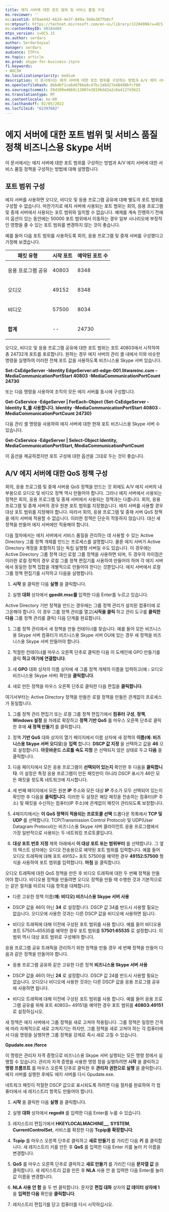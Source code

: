 ```yaml
---
title: 에지 서버에 대한 포트 범위 및 서비스 품질 구성
ms.reviewer: ''
ms:assetid: 6f0ae442-6624-4e3f-849a-5b9e387fb8cf
ms:mtpsurl: https://technet.microsoft.com/en-us/library/JJ204996(v=OCS.15)
ms:contentKeyID: 48184469
mtps_version: v=OCS.15
ms.author: serdars
author: SerdarSoysal
manager: serdars
audience: ITPro
ms.topic: article
ms.prod: skype-for-business-itpro
f1.keywords:
- NOCSH
ms.localizationpriority: medium
description: 이 문서에서는 에지 서버에 대한 포트 범위를 구성하는 방법과 A/V 에지 서버에 대한 서비스 품질 정책을 구성하는 방법에 대해 설명합니다.
ms.openlocfilehash: 8bbdbf1ce6dd766e8c47bc148d27e48498bfcf80
ms.sourcegitcommit: 59d209ed669c13807e38196dd2a2c0a4127d3621
ms.translationtype: MT
ms.contentlocale: ko-KR
ms.lasthandoff: 02/05/2022
ms.locfileid: "62397682"
---
```

# <a name="configuring-port-ranges-and-a-quality-of-service-policy-for-your-edge-servers-in-skype-for-business-server"></a>에지 서버에 대한 포트 범위 및 서비스 품질 정책 비즈니스용 Skype 서버

이 문서에서는 에지 서버에 대한 포트 범위를 구성하는 방법과 A/V 에지 서버에 대한 서비스 품질 정책을 구성하는 방법에 대해 설명합니다.

## <a name="configure-port-ranges"></a>포트 범위 구성

에지 서버를 사용하면 오디오, 비디오 및 응용 프로그램 공유에 대해 별도의 포트 범위를 구성할 수 없습니다. 마찬가지로 에지 서버에 사용되는 포트 범위는 회의, 응용 프로그램 및 중재 서버에서 사용되는 포트 범위와 일치할 수 없습니다. 예제를 계속 진행하기 전에 이 옵션이 있는 동안에는 50000 포트 범위에서 이동하는 경우 일부 시나리오에 부정적인 영향을 줄 수 있는 포트 범위를 변경하지 않는 것이 좋습니다.

예를 들어 다음 포트 범위를 사용하도록 회의, 응용 프로그램 및 중재 서버를 구성했다고 가정해 보겠습니다.


<table>
<colgroup>
</colgroup>
<thead>
<tr class="header">
<th>패킷 유형</th>
<th>시작 포트</th>
<th>예약된 포트 수</th>
</tr>
</thead>
<tbody>
<tr class="odd">
<td><p>응용 프로그램 공유</p></td>
<td><p>40803</p></td>
<td><p>8348</p></td>
</tr>
<tr class="even">
<td><p>오디오</p></td>
<td><p>49152</p></td>
<td><p>8348</p></td>
</tr>
<tr class="odd">
<td><p>비디오</p></td>
<td><p>57500</p></td>
<td><p>8034</p></td>
</tr>
<tr class="even">
<td><p><strong>합계</strong></p></td>
<td><p>--</p></td>
<td><p>24730</p></td>
</tr>
</tbody>
</table>


오디오, 비디오 및 응용 프로그램 공유에 대한 포트 범위는 포트 40803에서 시작하여 총 24732개 포트를 포로합니다. 원하는 경우 에지 서버의 관리 셸 내에서 이와 비슷한 명령을 실행하여 이러한 전체 포트 값을 사용하도록 비즈니스용 Skype 서버 있습니다.

  **Set-CsEdgeServer -Identity EdgeServer:atl-edge-001.litwareinc.com -MediaCommunicationPortStart 40803 -MediaCommunicationPortCount 24730**

또는 다음 명령을 사용하여 조직의 모든 에지 서버를 동시에 구성합니다.

  **Get-CsService -EdgeServer | ForEach-Object {Set-CsEdgeServer -Identity $_를 사용합니다. Identity -MediaCommunicationPortStart 40803 -MediaCommunicationPortCount 24730}**

다음 관리 셸 명령을 사용하여 에지 서버에 대한 현재 포트 비즈니스용 Skype 서버 수 있습니다.

  **Get-CsService -EdgeServer | Select-Object Identity, MediaCommunicationPortStart, MediaCommunicationPortCount**

이 옵션을 제공하겠지만 포트 구성에 대한 옵션을 그대로 두는 것이 좋습니다.

## <a name="configure-a-qos-policy-for-your-av-edge-servers"></a>A/V 에지 서버에 대한 QoS 정책 구성

회의, 응용 프로그램 및 중재 서버용 QoS 정책을 만드는 것 외에도 A/V 에지 서버의 내부용으로 오디오 및 비디오 정책 역시 만들어야 합니다. 그러나 에지 서버에서 사용되는 정책은 회의, 응용 프로그램 및 중재 서버에서 사용되는 정책과는 다릅니다. 회의, 응용 프로그램 및 중재 서버의 경우 원본 포트 범위를 지정했습니다. 에지 서버를 사용할 경우 대상 포트 범위를 지정해야 합니다. 따라서 회의, 응용 프로그램 및 중재 서버 QoS 정책을 에지 서버에 적용할 수 없습니다. 이러한 정책은 단순히 작동하지 않습니다. 대신 새 정책을 만들어 에지 서버에만 적용해야 합니다.

다음 절차에서는 에지 서버에서 서비스 품질을 관리하는 데 사용할 수 있는 Active Directory 그룹 정책 개체를 만드는 프로세스를 설명합니다. 물론 에지 서버가 Active Directory 계정을 포함하지 않는 독립 실행형 서버일 수도 있습니다. 이 경우에는 Active Directory 그룹 정책 대신 로컬 그룹 정책을 사용하면 되며, 두 경우의 차이점은 이러한 로컬 정책의 경우 로컬 그룹 정책 편집기를 사용하여 만들어야 하며 각 에지 서버에서 동일한 정책 집합을 개별적으로 만들어야 한다는 것뿐입니다. 에지 서버에서 로컬 그룹 정책 편집기를 시작하고 다음을 실행합니다.

1.  **시작** 을 클릭한 다음 **실행** 을 클릭합니다.

2.  실행 **대화** 상자에서 **gpedit.msc를** 입력한 다음 Enter를 누르고 있습니다.

Active Directory 기반 정책을 만드는 경우에는 그룹 정책 관리가 설치된 컴퓨터에 로그온해야 합니다. 이 경우 그룹 정책 관리를 열고(**시작을 클릭** 하고 관리 도구를 **클릭한 다음** 그룹 정책 관리를 클릭) 다음 단계를 완료합니다.

1.  그룹 정책 관리에서 새 정책을 만들 컨테이너를 찾습니다. 예를 들어 모든 비즈니스용 Skype 서버 컴퓨터가 비즈니스용 Skype 서버 OU에 있는 경우 새 정책을 비즈니스용 Skype 서버 만들어야 합니다.

2.  적절한 컨테이너를 마우스 오른쪽 단추로 클릭한 다음 이 도메인에 GPO 만들기를 클릭 **하고 여기에 연결합니다**.

3.  새 **GPO** 대화 상자의 이름 상자에 새 그룹 정책 개체의 이름을 입력하고(예  **:** 오디오 비즈니스용 Skype 서버) 확인을 **클릭합니다**.

4.  새로 만든 정책을 마우스 오른쪽 단추로 클릭한 다음 편집을 **클릭합니다**.

여기서부터는 Active Directory 정책을 만들든 로컬 정책을 만들든 관계없이 프로세스가 동일합니다.

1.  그룹 정책 관리 편집기 또는 로컬 그룹 정책 편집기에서 **컴퓨터 구성**, **정책**, **Windows 설정** 을 차례로 확장하고 **정책 기반 QoS** 를 마우스 오른쪽 단추로 클릭한 후에 **새 정책 만들기** 를 클릭합니다.

2.  정책 **기반 QoS** 대화 상자의 열기 페이지에서 이름 상자에 새 정책의 **이름(예: 비즈니스용 Skype 서버 오디오**)을 **입력** 합니다. **DSCP 값 지정** 을 선택하고 값을 **46** 으로 설정합니다. **아웃바운드 스로틀 속도 지정** 은 선택되지 않은 상태로 두고 **다음** 을 클릭합니다.

3.  다음 페이지에서 모든 응용 프로그램이 **선택되어 있는지** 확인한 후 다음을 **클릭합니다**. 이 설정은 특정 응용 프로그램이 만든 패킷만이 아니라 DSCP 표시가 46인 모든 패킷을 찾도록 네트워크에 지시합니다.

4.  세 번째 페이지에서 모든 원본 **IP** 주소와 모든 대상 **IP** 주소가 모두 선택되어 있는지 확인한 후 다음을 **클릭합니다**. 이러한 두 설정은 해당 패킷을 전송하는 컴퓨터(IP 주소) 및 패킷을 수신하는 컴퓨터(IP 주소)에 관계없이 패킷이 관리되도록 보장합니다.

5.  4페이지에서는 **이 QoS 정책이 적용되는 프로토콜 선택** 드롭다운 목록에서 **TCP 및 UDP** 를 선택합니다. TCP(Transmission Control Protocol) 및 UDP(User Datagram Protocol)는 비즈니스용 Skype 서버 클라이언트 응용 프로그램에서 가장 일반적으로 사용되는 두 네트워킹 프로토콜입니다.

6.  **대상 포트 번호 지정** 제목 아래에서 **이 대상 포트 또는 범위부터** 를 선택합니다. 그 옆의 텍스트 상자에는 오디오 전송용으로 예약된 포트 범위를 입력합니다. 예를 들어 오디오 트래픽에 대해 포트 49152~ 포트 57500을 예약한 경우 **49152:57500** 형식을 사용하여 포트 범위를 입력합니다. **마침** 을 클릭합니다.

오디오 트래픽에 대한 QoS 정책을 만든 후 비디오 트래픽에 대한 두 번째 정책을 만들어야 합니다. 비디오용 정책을 만들려면 오디오 정책을 만들 때 수행한 것과 기본적으로는 같은 절차를 따르되 다음 항목을 대체합니다.

  - 다른 고유한 정책 이름(**예: 비디오) 비즈니스용 Skype 서버 사용**

  - DSCP 값을 46이 아닌 **34** 로 설정합니다. DSCP 값 34를 반드시 사용할 필요는 없습니다. 오디오에 사용한 것과는 다른 DSCP 값을 비디오에 사용하면 됩니다.

  - 비디오 트래픽에 대해 이전에 구성된 포트 범위를 사용 합니다. 예를 들어 비디오용 포트 57501~65535를 예약한 경우 포트 범위를 **57501:65535** 로 설정합니다. 이 범위 역시 대상 포트 범위로 구성해야 합니다.

응용 프로그램 공유 트래픽을 관리하기 위한 정책을 만들 경우 세 번째 정책을 만들어 다음과 같은 정책을 만들어야 합니다.

  - 응용 프로그램 공유와 같은 고유한 다른 정책 **비즈니스용 Skype 서버 사용**

  - DSCP 값을 46이 아닌 **24** 로 설정합니다. DSCP 값 24를 반드시 사용할 필요는 없습니다. 오디오나 비디오에 사용한 것과는 다른 DSCP 값을 응용 프로그램 공유에 사용하면 됩니다.

  - 비디오 트래픽에 대해 이전에 구성된 포트 범위를 사용 합니다. 예를 들어 응용 프로그램 공유를 위해 포트 40803~ 49151을 예약한 경우 포트 범위를 **40803:49151** 로 설정하십시오.

새 정책은 에지 서버에서 그룹 정책을 새로 고쳐야 적용됩니다. 그룹 정책은 일정한 간격에 따라 자체적으로 새로 고쳐지기는 하지만, 그룹 정책을 새로 고쳐야 하는 각 컴퓨터에서 다음 명령을 실행하면 그룹 정책을 강제로 즉시 새로 고칠 수 있습니다.

 **Gpudate.exe /force**

이 명령은 관리자 자격 증명으로 비즈니스용 Skype 서버 실행되는 모든 명령 창에서 실행할 수 있습니다. 관리자 자격 증명을 사용한 명령 창을 실행하려면 **시작** 을 클릭하고 **명령 프롬프트** 를 마우스 오른쪽 단추로 클릭한 후 **관리자 권한으로 실행** 을 클릭합니다. 에지 서버를 실행한 후에도 에지 서버를 다시 Gpudate.exe.

네트워크 패킷이 적절한 DSCP 값으로 표시되도록 하려면 다음 절차를 완료하여 각 컴퓨터에서 새 레지스트리 항목도 만들어야 합니다.

1.  **시작** 을 클릭한 다음 **실행** 을 클릭합니다.

2.  실행 **대화** 상자에서 **regedit** 를 입력한 다음 Enter를 누를 수 있습니다.

3.  레지스트리 편집기에서 **HKEYLOCALMACHINE\_\_**, **SYSTEM**, **CurrentControlSet**, 서비스를 확장한 다음 **Tcpip을 확장합니다**.

4.  **Tcpip** 를 마우스 오른쪽 단추로 클릭하고 **새로 만들기** 를 가리킨 다음 **키** 를 클릭합니다. 새 레지스트리 키를 만든 후 **QoS** 를 입력한 다음 Enter 키를 눌러 키 이름을 변경합니다.

5.  **QoS** 를 마우스 오른쪽 단추로 클릭하고 **새로 만들기** 를 가리킨 다음 **문자열 값** 을 클릭합니다. 새 레지스트리 값을 만든 후 **NLA** 사용 안 을 입력한 다음 Enter를 눌러 값 이름을 변경합니다.

6.  **NLA 사용 안 함** 을 두 번 클릭합니다. 문자열 **편집 대화** 상자의 **값 데이터 상자에 1** 을 **입력한 다음** 확인을 **클릭합니다**.

7.  레지스트리 편집기를 닫고 컴퓨터를 다시 시작하십시오.
